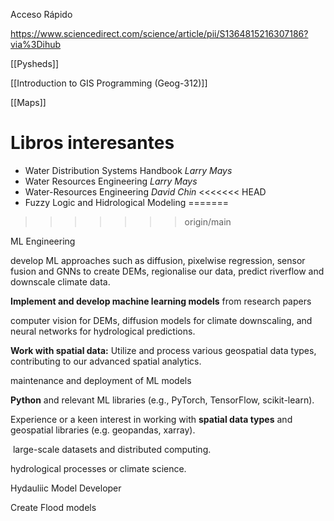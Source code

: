 Acceso Rápido

https://www.sciencedirect.com/science/article/pii/S1364815216307186?via%3Dihub

[[Pysheds]]

[[Introduction to GIS Programming (Geog-312)]]

[[Maps]]

# Libros interesantes
- Water Distribution Systems Handbook _Larry Mays_ 
- Water Resources Engineering _Larry Mays_ 
- Water-Resources Engineering _David Chin_
<<<<<<< HEAD
- Fuzzy Logic and Hidrological Modeling
=======
>>>>>>> origin/main


ML Engineering

develop ML approaches such as diffusion, pixelwise regression, sensor fusion and GNNs to create DEMs, regionalise our data, predict riverflow and downscale climate data.

**Implement and develop machine learning models** from research papers

computer vision for DEMs, diffusion models for climate downscaling, and neural networks for hydrological predictions.

**Work with spatial data:** Utilize and process various geospatial data types, contributing to our advanced spatial analytics.

maintenance and deployment of ML models

**Python** and relevant ML libraries (e.g., PyTorch, TensorFlow, scikit-learn).

Experience or a keen interest in working with **spatial data types** and geospatial libraries (e.g. geopandas, xarray).

 large-scale datasets and distributed computing.

hydrological processes or climate science.

Hydauliic Model Developer

Create Flood models
